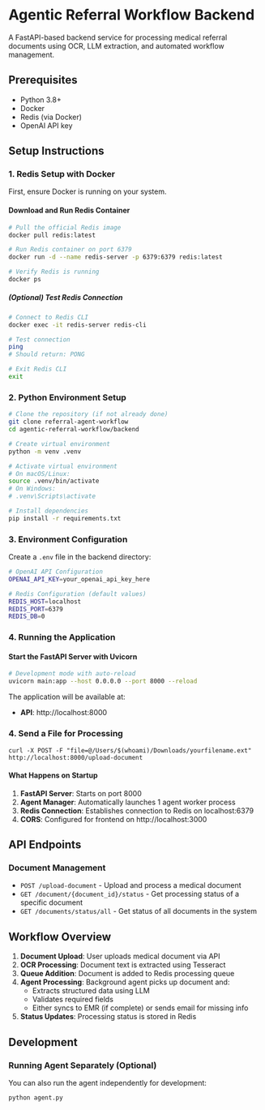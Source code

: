 # Agentic Referral Workflow Backend

A FastAPI-based backend service for processing medical referral documents using OCR, LLM extraction, and automated workflow management.

## Prerequisites

- Python 3.8+
- Docker
- Redis (via Docker)
- OpenAI API key

## Setup Instructions

### 1. Redis Setup with Docker

First, ensure Docker is running on your system.

#### Download and Run Redis Container

```bash
# Pull the official Redis image
docker pull redis:latest

# Run Redis container on port 6379
docker run -d --name redis-server -p 6379:6379 redis:latest

# Verify Redis is running
docker ps
```

##### (Optional) Test Redis Connection

```bash
# Connect to Redis CLI
docker exec -it redis-server redis-cli

# Test connection
ping
# Should return: PONG

# Exit Redis CLI
exit
```

### 2. Python Environment Setup

```bash
# Clone the repository (if not already done)
git clone referral-agent-workflow
cd agentic-referral-workflow/backend

# Create virtual environment
python -m venv .venv

# Activate virtual environment
# On macOS/Linux:
source .venv/bin/activate
# On Windows:
# .venv\Scripts\activate

# Install dependencies
pip install -r requirements.txt
```

### 3. Environment Configuration

Create a `.env` file in the backend directory:

```bash
# OpenAI API Configuration
OPENAI_API_KEY=your_openai_api_key_here

# Redis Configuration (default values)
REDIS_HOST=localhost
REDIS_PORT=6379
REDIS_DB=0
```

### 4. Running the Application

#### Start the FastAPI Server with Uvicorn

```bash
# Development mode with auto-reload
uvicorn main:app --host 0.0.0.0 --port 8000 --reload
```

The application will be available at:
- **API**: http://localhost:8000

### 4. Send a File for Processing
```
curl -X POST -F "file=@/Users/$(whoami)/Downloads/yourfilename.ext" http://localhost:8000/upload-document
```

#### What Happens on Startup

1. **FastAPI Server**: Starts on port 8000
2. **Agent Manager**: Automatically launches 1 agent worker process
3. **Redis Connection**: Establishes connection to Redis on localhost:6379
4. **CORS**: Configured for frontend on http://localhost:3000

## API Endpoints

### Document Management
- `POST /upload-document` - Upload and process a medical document
- `GET /document/{document_id}/status` - Get processing status of a specific document
- `GET /documents/status/all` - Get status of all documents in the system

## Workflow Overview

1. **Document Upload**: User uploads medical document via API
2. **OCR Processing**: Document text is extracted using Tesseract
3. **Queue Addition**: Document is added to Redis processing queue
4. **Agent Processing**: Background agent picks up document and:
   - Extracts structured data using LLM
   - Validates required fields
   - Either syncs to EMR (if complete) or sends email for missing info
5. **Status Updates**: Processing status is stored in Redis

## Development

### Running Agent Separately (Optional)

You can also run the agent independently for development:

```bash
python agent.py
```
